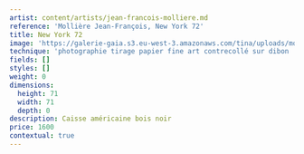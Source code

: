 ```yaml
---
artist: content/artists/jean-francois-molliere.md
reference: 'Mollière Jean-François, New York 72'
title: New York 72
image: 'https://galerie-gaia.s3.eu-west-3.amazonaws.com/tina/uploads/molliere-jean-francois/galerie gaia - jean françois molliere -DSF2451-Pano.jpg'
technique: 'photographie tirage papier fine art contrecollé sur dibon '
fields: []
styles: []
weight: 0
dimensions:
  height: 71
  width: 71
  depth: 0
description: Caisse américaine bois noir
price: 1600
contextual: true
---
```


